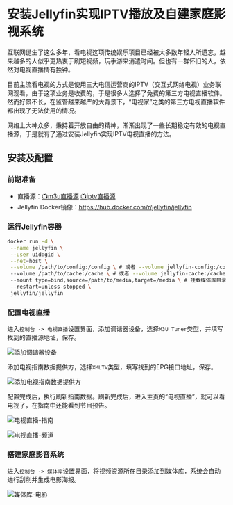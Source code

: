 # 安装Jellyfin实现IPTV播放及自建家庭影视系统

互联网诞生了这么多年，看电视这项传统娱乐项目已经被大多数年轻人所遗忘，越来越多的人似乎更热衷于刷短视频，玩手游来消遣时间。但也有一群怀旧的人，依然对电视直播情有独钟。

目前主流看电视的方式是使用三大电信运营商的IPTV（交互式网络电视）业务联网观看，由于这项业务是收费的，于是很多人选择了免费的第三方电视直播软件。然而好景不长，在监管越来越严的大背景下，“电视家”之类的第三方电视直播软件都出现了无法使用的情况。

网络上大神众多，秉持着开放自由的精神，渐渐出现了一些长期稳定有效的电视直播源，于是就有了通过安装Jellyfin实现IPTV电视直播的方法。

## 安装及配置

### 前期准备

- 直播源：[📺m3u直播源](https://github.com/search?q=m3u&type=repositories) [📺iptv直播源](https://github.com/search?q=iptv&type=repositories)
- Jellyfin Docker镜像：https://hub.docker.com/r/jellyfin/jellyfin

### 运行Jellyfin容器

```sh
docker run -d \
 --name jellyfin \
 --user uid:gid \
 --net=host \
 --volume /path/to/config:/config \ # 或者 --volume jellyfin-config:/config
 --volume /path/to/cache:/cache \ # 或者 --volume jellyfin-cache:/cache
 --mount type=bind,source=/path/to/media,target=/media \ # 挂载媒体库目录
 --restart=unless-stopped \
 jellyfin/jellyfin
```

### 配置电视直播

进入`控制台 -> 电视直播`设置界面，添加调谐器设备，选择`M3U Tuner`类型，并填写找到的直播源地址，保存。

![添加调谐器设备](./安装Jellyfin实现IPTV播放及自建家庭影视系统/添加调谐器设备.webp)

添加电视指南数据提供方，选择`XMLTV`类型，填写找到的EPG接口地址，保存。

![添加电视指南数据提供方](./安装Jellyfin实现IPTV播放及自建家庭影视系统/添加电视指南数据提供方.webp)

配置完成后，执行刷新指南数据。刷新完成后，进入主页的“电视直播”，就可以看电视了，在指南中还能看到节目预告。

![电视直播-指南](./安装Jellyfin实现IPTV播放及自建家庭影视系统/电视直播-指南.webp)

![电视直播-频道](./安装Jellyfin实现IPTV播放及自建家庭影视系统/电视直播-频道.webp)

### 搭建家庭影音系统

进入`控制台 -> 媒体库`设置界面，将视频资源所在目录添加到媒体库，系统会自动进行刮削并生成电影海报。

![媒体库-电影](./安装Jellyfin实现IPTV播放及自建家庭影视系统/媒体库-电影.webp)